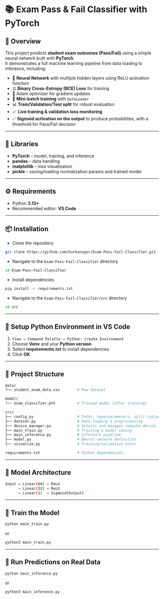 # 📚 Exam Pass & Fail Classifier with PyTorch

## 📖 Overview
This project predicts **student exam outcomes (Pass/Fail)** using a simple neural network built with **PyTorch**.  
It demonstrates a full machine learning pipeline from data loading to inference, including:

- 🧠 **Neural Network** with multiple hidden layers using ReLU activation function  
- ⚖️ **Binary Cross-Entropy (BCE) Loss** for training
- 🚀 Adam optimizer for gradient updates 
- 🔀 **Mini-batch training** with `DataLoader`  
- 📊 **Train/Validation/Test split** for robust evaluation  
- 📈 **Live training & validation loss monitoring**  
- ✅ **Sigmoid activation on the output** to produce probabilities, with a threshold for Pass/Fail decision

---

## 🧩 Libraries
- **PyTorch** – model, training, and inference  
- **pandas** – data handling  
- **matplotlib** – loss visualization  
- **pickle** – saving/loading normalization params and trained model

---

## ⚙️ Requirements

- Python **3.13+**
- Recommended editor: **VS Code**

---

## 📦 Installation

- Clone the repository
```bash
git clone https://github.com/hurkanugur/Exam-Pass-Fail-Classifier.git
```

- Navigate to the `Exam-Pass-Fail-Classifier` directory
```bash
cd Exam-Pass-Fail-Classifier
```

- Install dependencies
```bash
pip install -r requirements.txt
```

- Navigate to the `Exam-Pass-Fail-Classifier/src` directory
```bash
cd src
```

---

## 🔧 Setup Python Environment in VS Code

1. `View → Command Palette → Python: Create Environment`  
2. Choose **Venv** and your **Python version**  
3. Select **requirements.txt** to install dependencies  
4. Click **OK**

---

## 📂 Project Structure

```bash
data/
└── student_exam_data.csv        # Raw dataset

model/
└── exam_classifier.pth          # Trained model (after training)

src/
├── config.py                    # Paths, hyperparameters, split ratios
├── dataset.py                   # Data loading & preprocessing
├── device_manager.py            # Selects and manages compute device
├── main_train.py                # Training & model saving
├── main_inference.py            # Inference pipeline
├── model.py                     # Neural network definition
├── visualize.py                 # Training/validation plots

requirements.txt                 # Python dependencies
```

---

## 📂 Model Architecture

```bash
Input → Linear(64) → ReLU
      → Linear(32) → ReLU
      → Linear(1)  → Sigmoid(Output)
```

---

## 📂 Train the Model
```bash
python main_train.py
```
or
```bash
python3 main_train.py
```

---

## 📂 Run Predictions on Real Data
```bash
python main_inference.py
```
or
```bash
python3 main_inference.py
```
